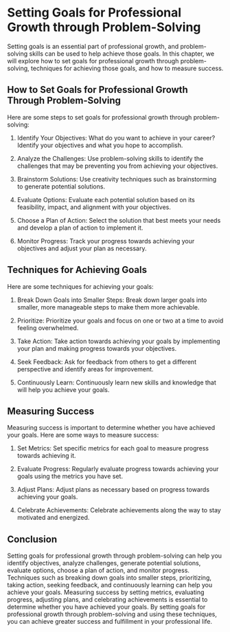 Setting Goals for Professional Growth through Problem-Solving
=========================================================================================================================

Setting goals is an essential part of professional growth, and problem-solving skills can be used to help achieve those goals. In this chapter, we will explore how to set goals for professional growth through problem-solving, techniques for achieving those goals, and how to measure success.

How to Set Goals for Professional Growth Through Problem-Solving
----------------------------------------------------------------

Here are some steps to set goals for professional growth through problem-solving:

1. Identify Your Objectives: What do you want to achieve in your career? Identify your objectives and what you hope to accomplish.

2. Analyze the Challenges: Use problem-solving skills to identify the challenges that may be preventing you from achieving your objectives.

3. Brainstorm Solutions: Use creativity techniques such as brainstorming to generate potential solutions.

4. Evaluate Options: Evaluate each potential solution based on its feasibility, impact, and alignment with your objectives.

5. Choose a Plan of Action: Select the solution that best meets your needs and develop a plan of action to implement it.

6. Monitor Progress: Track your progress towards achieving your objectives and adjust your plan as necessary.

Techniques for Achieving Goals
------------------------------

Here are some techniques for achieving your goals:

1. Break Down Goals into Smaller Steps: Break down larger goals into smaller, more manageable steps to make them more achievable.

2. Prioritize: Prioritize your goals and focus on one or two at a time to avoid feeling overwhelmed.

3. Take Action: Take action towards achieving your goals by implementing your plan and making progress towards your objectives.

4. Seek Feedback: Ask for feedback from others to get a different perspective and identify areas for improvement.

5. Continuously Learn: Continuously learn new skills and knowledge that will help you achieve your goals.

Measuring Success
-----------------

Measuring success is important to determine whether you have achieved your goals. Here are some ways to measure success:

1. Set Metrics: Set specific metrics for each goal to measure progress towards achieving it.

2. Evaluate Progress: Regularly evaluate progress towards achieving your goals using the metrics you have set.

3. Adjust Plans: Adjust plans as necessary based on progress towards achieving your goals.

4. Celebrate Achievements: Celebrate achievements along the way to stay motivated and energized.

Conclusion
----------

Setting goals for professional growth through problem-solving can help you identify objectives, analyze challenges, generate potential solutions, evaluate options, choose a plan of action, and monitor progress. Techniques such as breaking down goals into smaller steps, prioritizing, taking action, seeking feedback, and continuously learning can help you achieve your goals. Measuring success by setting metrics, evaluating progress, adjusting plans, and celebrating achievements is essential to determine whether you have achieved your goals. By setting goals for professional growth through problem-solving and using these techniques, you can achieve greater success and fulfillment in your professional life.
